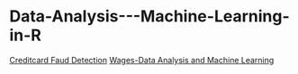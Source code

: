 # Data-Analysis---Machine-Learning-in-R

[Creditcard Faud Detection](https://rpubs.com/leonidasemman/761265)
[Wages-Data Analysis and Machine Learning](https://rpubs.com/leonidasemman/735456)
